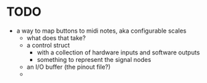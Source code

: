 # TODO

- a way to map buttons to midi notes, aka configurable scales
    - what does that take?
    - a control struct
      - with a collection of hardware inputs and software outputs
      - something to represent the signal nodes
    - an I/O buffer (the pinout file?)
    - 